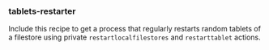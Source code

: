 ### tablets-restarter

Include this recipe to get a process that regularly restarts random tablets of a filestore using private `restartlocalfilestores` and `restarttablet` actions.

